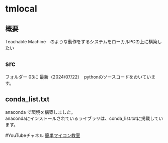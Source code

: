 # tmlocal
## 概要
Teachable Machine　のような動作をするシステムをローカルPCの上に構築したい

## src  
フォルダー 03に 最新（2024/07/22）　pythonのソースコードをおいています。

## conda_list.txt  
anaconda で環境を構築しました。  
anacondaにインストールされているライブラリは、conda_list.txtに掲載しています。

#YouTubeチャネル
[簡単マイコン教室](https://www.youtube.com/@easyMicrobitClassroom)
